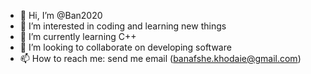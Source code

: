 - 👋 Hi, I’m @Ban2020
- 👀 I’m interested in coding and learning new things
- 🌱 I’m currently learning C++
- 💞️ I’m looking to collaborate on developing software
- 📫 How to reach me: send me email (banafshe.khodaie@gmail.com)

<!---
Ban2020/Ban2020 is a ✨ special ✨ repository because its `README.md` (this file) appears on your GitHub profile.
You can click the Preview link to take a look at your changes.
--->
